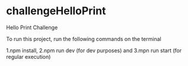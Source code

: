 # challengeHelloPrint
Hello Print Challenge

To run this project, run the following commands on the terminal

1.npm install, 2.npm run dev (for dev purposes) and 3.mpn run start (for regular execution)
